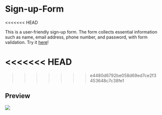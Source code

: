 # Sign-up-Form
<<<<<<< HEAD

This is a user-friendly sign-up form. The form collects essential information such as name, email address, phone number, and password, with form validation. Try it [here](https://giahenville.github.io/Sign-up-Form/)!

<<<<<<< HEAD
=======
>>>>>>> e4480d6792be058d69ed7ce2f3453648c7c38fe1
## Preview
![](./sign-up-photo.png)
